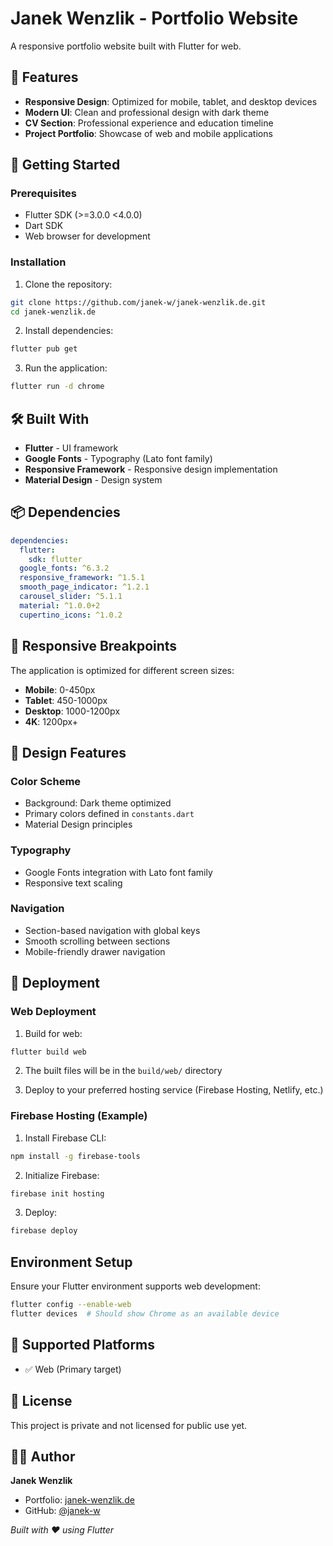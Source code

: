 # Janek Wenzlik - Portfolio Website

A responsive portfolio website built with Flutter for web.

## 🌟 Features

- **Responsive Design**: Optimized for mobile, tablet, and desktop devices
- **Modern UI**: Clean and professional design with dark theme
- **CV Section**: Professional experience and education timeline
- **Project Portfolio**: Showcase of web and mobile applications

## 🚀 Getting Started

### Prerequisites

- Flutter SDK (>=3.0.0 <4.0.0)
- Dart SDK
- Web browser for development

### Installation

1. Clone the repository:
```bash
git clone https://github.com/janek-w/janek-wenzlik.de.git
cd janek-wenzlik.de
```

2. Install dependencies:
```bash
flutter pub get
```

3. Run the application:
```bash
flutter run -d chrome
```

## 🛠️ Built With

- **Flutter** - UI framework
- **Google Fonts** - Typography (Lato font family)
- **Responsive Framework** - Responsive design implementation
- **Material Design** - Design system

## 📦 Dependencies

```yaml
dependencies:
  flutter:
    sdk: flutter
  google_fonts: ^6.3.2
  responsive_framework: ^1.5.1
  smooth_page_indicator: ^1.2.1
  carousel_slider: ^5.1.1
  material: ^1.0.0+2
  cupertino_icons: ^1.0.2
```

## 📱 Responsive Breakpoints

The application is optimized for different screen sizes:

- **Mobile**: 0-450px
- **Tablet**: 450-1000px
- **Desktop**: 1000-1200px
- **4K**: 1200px+

## 🎨 Design Features

### Color Scheme
- Background: Dark theme optimized
- Primary colors defined in `constants.dart`
- Material Design principles

### Typography
- Google Fonts integration with Lato font family
- Responsive text scaling

### Navigation
- Section-based navigation with global keys
- Smooth scrolling between sections
- Mobile-friendly drawer navigation

## 🚀 Deployment

### Web Deployment

1. Build for web:
```bash
flutter build web
```

2. The built files will be in the `build/web/` directory

3. Deploy to your preferred hosting service (Firebase Hosting, Netlify, etc.)

### Firebase Hosting (Example)

1. Install Firebase CLI:
```bash
npm install -g firebase-tools
```

2. Initialize Firebase:
```bash
firebase init hosting
```

3. Deploy:
```bash
firebase deploy
```





## Environment Setup

Ensure your Flutter environment supports web development:
```bash
flutter config --enable-web
flutter devices  # Should show Chrome as an available device
```

## 📱 Supported Platforms

- ✅ Web (Primary target)


## 📄 License

This project is private and not licensed for public use yet.

## 👨‍💻 Author

**Janek Wenzlik**
- Portfolio: [janek-wenzlik.de](https://janek-wenzlik.de)
- GitHub: [@janek-w](https://github.com/janek-w)


*Built with ❤️ using Flutter*